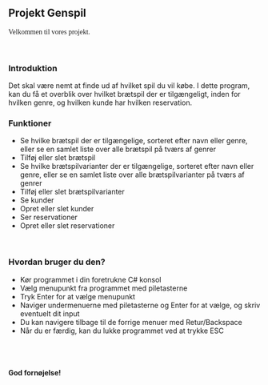 ## Projekt Genspil ##
<p class="uppercase"><p style="font-family:comic-sans">Velkommen til vores projekt.</p></p>
<br>

### Introduktion ###
Det skal være nemt at finde ud af hvilket spil du vil købe. I dette program, kan du få et overblik over hvilket brætspil der er tilgængeligt, inden for hvilken genre, og hvilken kunde har hvilken reservation.
<br>

### Funktioner ###
* Se hvilke brætspil der er tilgængelige, sorteret efter navn eller genre, eller se en samlet liste over alle brætspil på tværs af genrer
* Tilføj eller slet brætspil
* Se hvilke brætspilvarianter der er tilgængelige, sorteret efter navn eller genre, eller se en samlet liste over alle brætspilvarianter på tværs af genrer
* Tilføj eller slet brætspilvarianter
* Se kunder
* Opret eller slet kunder
* Ser reservationer
* Opret eller slet reservationer
<br>

### Hvordan bruger du den? ###
* Kør programmet i din foretrukne C# konsol
* Vælg menupunkt fra programmet med piletasterne
* Tryk Enter for at vælge menupunkt
* Naviger undermenuerne med piletasterne og Enter for at vælge, og skriv eventuelt dit input
* Du kan navigere tilbage til de forrige menuer med Retur/Backspace
* Når du er færdig, kan du lukke programmet ved at trykke ESC
<br>
<br>

#### God fornøjelse! ####
